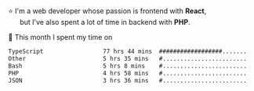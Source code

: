 ⭐ I'm a web developer whose passion is frontend with <b>React</b>,<br/>
&nbsp; &nbsp; &nbsp; but I've also spent a lot of time in backend with <b>PHP</b>.

📅 This month I spent my time on

<!--START_SECTION:waka-->

```txt
TypeScript                 77 hrs 44 mins  ##################.......   71.00 %
Other                      5 hrs 35 mins   #........................   05.11 %
Bash                       5 hrs 8 mins    #........................   04.70 %
PHP                        4 hrs 58 mins   #........................   04.54 %
JSON                       3 hrs 36 mins   #........................   03.30 %
```

<!--END_SECTION:waka-->
